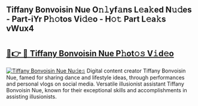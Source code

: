 ## Tiffany Bonvoisin Nue O𝚗𝚕yf𝚊ns L𝚎a𝚔ed N𝚞𝚍es - Part-iYr P𝚑𝚘tos Vi𝚍𝚎o - H𝚘𝚝 Part L𝚎a𝚔s vWux4

# <h2><a href="http://kfeem1.oniu.top/?m=Tiffany+Bonvoisin+Nue">🔗👉 🔴 Tiffany Bonvoisin Nue P𝚑ot𝚘𝚜 V𝚒d𝚎o</a></h2>

[![Tiffany Bonvoisin Nue Nu𝚍e𝚜](https://i.imgur.com/0qMVB7G.gif)](http://kfeem1.oniu.top/?m=Tiffany+Bonvoisin+Nue)
Digital content creator Tiffany Bonvoisin Nue, famed for sharing dance and lifestyle ideas, through performances and personal vlogs on social media. Versatile illusionist assistant Tiffany Bonvoisin Nue, known for their exceptional skills and accomplishments in assisting illusionists.  
